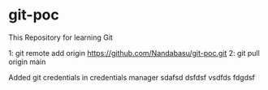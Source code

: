 # git-poc
This Repository for learning Git

1: git remote add origin https://github.com/Nandabasu/git-poc.git
2: git pull origin main 

Added git credentials in credentials manager sdafsd dsfdsf	vsdfds fdgdsf